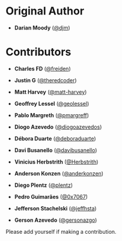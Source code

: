 Original Author
===============

* **Darian Moody** ([@djm](https://github.com/djm))

Contributors
============

* **Charles FD** ([@freiden](https://github.com/freiden))
* **Justin G** ([@theredcoder](https://github.com/theredcoder))
* **Matt Harvey** ([@matt-harvey](https://github.com/matt-harvey))
* **Geoffrey Lessel** ([@geolessel](https://github.com/geolessel))
* **Pablo Margreth** ([@pmargreff](https://github.com/pmargreff))

* **Diogo Azevedo** ([@diogoazevedos](https://github.com/diogoazevedos))
* **Débora Duarte** ([@deboraduarte](https://github.com/deboraduarte))
* **Davi Busanello** ([@davibusanello](https://github.com/davibusanello))
* **Vinicius Herbstrith** ([@Herbstrith](https://github.com/Herbstrith))
* **Anderson Konzen** ([@anderkonzen](https://github.com/anderkonzen))
* **Diego Plentz** ([@plentz](https://github.com/plentz))
* **Pedro Guimarães** ([@0x7067](https://github.com/0x7067))
* **Jefferson Stachelski** ([@jeffhsta](https://github.com/jeffhsta))
* **Gerson Azevedo** ([@gersonazgo](https://github.com/gersonazgo))

Please add yourself if making a contribution.
